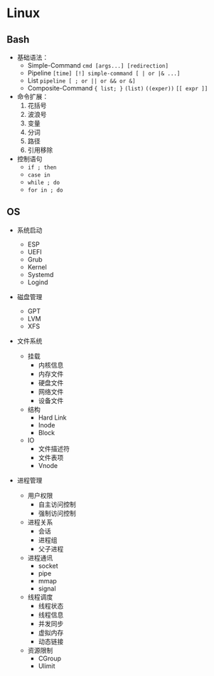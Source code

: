 # Linux

## Bash

- 基础语法：
  - Simple-Command `cmd [args...] [redirection]`
  - Pipeline `[time] [!] simple-command [ | or |& ...]`
  - List `pipeline [ ; or || or && or &]`
  - Composite-Command `{ list; }` `(list)` `((exper))` `[[ expr ]]`
- 命令扩展：
  1. 花括号
  2. 波浪号
  3. 变量
  4. 分词
  5. 路径
  6. 引用移除
- 控制语句
  - `if ; then`
  - `case in`
  - `while ; do`
  - `for in ; do`

## OS

- 系统启动

  - ESP
  - UEFI
  - Grub
  - Kernel
  - Systemd
  - Logind

- 磁盘管理

  - GPT
  - LVM
  - XFS

- 文件系统

  - 挂载
    - 内核信息
    - 内存文件
    - 硬盘文件
    - 网络文件
    - 设备文件
  - 结构
    - Hard Link
    - Inode
    - Block
  - IO
    - 文件描述符
    - 文件表项
    - Vnode

- 进程管理
  - 用户权限
    - 自主访问控制
    - 强制访问控制
  - 进程关系
    - 会话
    - 进程组
    - 父子进程
  - 进程通讯
    - socket
    - pipe
    - mmap
    - signal
  - 线程调度
    - 线程状态
    - 线程信息
    - 并发同步
    - 虚拟内存
    - 动态链接
  - 资源限制
    - CGroup
    - Ulimit
